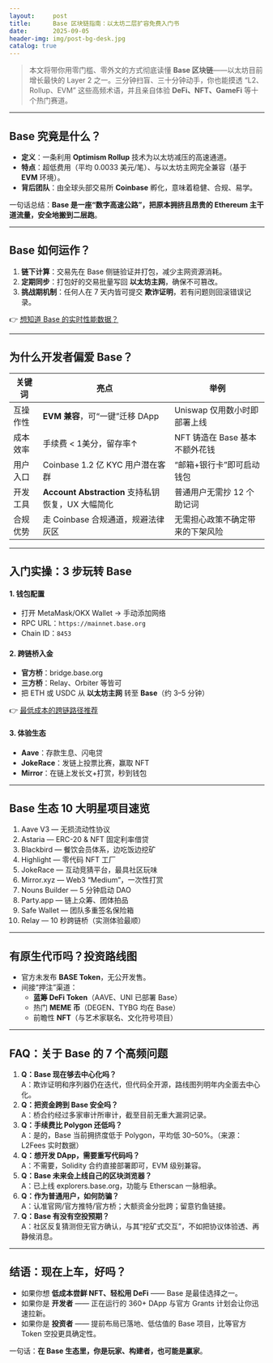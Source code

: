 ```yaml
---
layout:     post
title:      Base 区块链指南：以太坊二层扩容免费入门书
date:       2025-09-05
header-img: img/post-bg-desk.jpg
catalog: true
---
```


> 本文将带你用零门槛、零外文的方式彻底读懂 **Base 区块链**——以太坊目前增长最快的 Layer 2 之一。三分钟扫盲、三十分钟动手，你也能摸透 “L2、Rollup、EVM” 这些高频术语，并且亲自体验 **DeFi、NFT、GameFi** 等十个热门赛道。

---

## Base 究竟是什么？
- **定义**：一条利用 **Optimism Rollup** 技术为以太坊减压的高速通道。  
- **特点**：超低费用（平均 0.0033 美元/笔）、与以太坊主网完全兼容（基于 **EVM** 环境）。  
- **背后团队**：由全球头部交易所 **Coinbase** 孵化，意味着稳健、合规、易学。  

一句话总结：**Base 是一座“数字高速公路”，把原本拥挤且昂贵的 Ethereum 主干道流量，安全地搬到二层跑**。

---

## Base 如何运作？
1. **链下计算**：交易先在 Base 侧链验证并打包，减少主网资源消耗。  
2. **定期同步**：打包好的交易批量写回 **以太坊主网**，确保不可篡改。  
3. **挑战期机制**：任何人在 7 天内皆可提交 **欺诈证明**，若有问题则回滚错误记录。  

👉 [想知道 Base 的实时性能数据？](https://okxdog.com/)  

---

## 为什么开发者偏爱 Base？
| 关键词 | 亮点 | 举例 |
|---|---|---|
| 互操作性 | **EVM 兼容**，可“一键”迁移 DApp | Uniswap 仅用数小时即部署上线 |
| 成本效率 | 手续费 < 1美分，留存率↑ | NFT 铸造在 Base 基本不额外花钱 |
| 用户入口 | Coinbase 1.2 亿 KYC 用户潜在客群 | “邮箱+银行卡”即可启动钱包 |
| 开发工具 | **Account Abstraction** 支持私钥恢复，UX 大幅简化 | 普通用户无需抄 12 个助记词 |
| 合规优势 | 走 Coinbase 合规通道，规避法律灰区 | 无需担心政策不确定带来的下架风险 |

---

## 入门实操：3 步玩转 Base
#### 1. 钱包配置
- 打开 MetaMask/OKX Wallet → 手动添加网络  
- RPC URL：`https://mainnet.base.org`  
- Chain ID：`8453`

#### 2. 跨链桥入金
- **官方桥**：bridge.base.org  
- **三方桥**：Relay、Orbiter 等皆可  
- 把 ETH 或 USDC 从 **以太坊主网** 转至 **Base**（约 3–5 分钟）

👉 [最低成本的跨链路径推荐](https://okxdog.com/)  

#### 3. 体验生态
- **Aave**：存款生息、闪电贷  
- **JokeRace**：发链上投票比赛，赢取 NFT  
- **Mirror**：在链上发长文+打赏，秒到钱包  

---

## Base 生态 10 大明星项目速览
1. Aave V3 — 无损流动性协议  
2. Astaria — ERC-20 & NFT 固定利率借贷  
3. Blackbird — 餐饮会员体系，边吃饭边挖矿  
4. Highlight — 零代码 NFT 工厂  
5. JokeRace — 互动竞猜平台，最具社区玩味  
6. Mirror.xyz — Web3 “Medium”，一次性打赏  
7. Nouns Builder — 5 分钟启动 DAO  
8. Party.app — 链上众筹、团体拍品  
9. Safe Wallet — 团队多重签名保险箱  
10. Relay — 10 秒跨链桥（实测体验最顺）

---

## 有原生代币吗？投资路线图
- 官方未发布 **BASE Token**，无公开发售。  
- 间接“押注”渠道：  
  - **蓝筹 DeFi Token**（AAVE、UNI 已部署 Base）  
  - 热门 **MEME 币**（DEGEN、TYBG 均在 Base）  
  - 前瞻性 **NFT**（与艺术家联名、文化符号项目）  

---

## FAQ：关于 Base 的 7 个高频问题
1. **Q：Base 现在够去中心化吗？**  
   A：欺诈证明和序列器仍在迭代，但代码全开源，路线图列明年内全面去中心化。  
2. **Q：把资金跨到 Base 安全吗？**  
   A：桥合约经过多家审计所审计，截至目前无重大漏洞记录。  
3. **Q：手续费比 Polygon 还低吗？**  
   A：是的，Base 当前拥挤度低于 Polygon，平均低 30–50%。（来源：L2Fees 实时数据）  
4. **Q：想开发 DApp，需要重写代码吗？**  
   A：不需要，Solidity 合约直接部署即可，EVM 级别兼容。  
5. **Q：Base 未来会上线自己的区块浏览器？**  
   A：已上线 explorers.base.org，功能与 Etherscan 一脉相承。  
6. **Q：作为普通用户，如何防骗？**  
   A：认准官网/官方推特/官方桥；大额资金分批跨；留意钓鱼链接。  
7. **Q：Base 有没有空投预期？**  
   A：社区反复猜测但无官方确认，与其“挖矿式交互”，不如把协议体验透、再静候消息。

---

## 结语：现在上车，好吗？
- 如果你想 **低成本尝鲜 NFT、轻松用 DeFi** —— Base 是最佳选择之一。  
- 如果你是 **开发者** —— 正在运行的 360+ DApp 与官方 Grants 计划会让你迅速拉新。  
- 如果你是 **投资者** —— 提前布局已落地、低估值的 Base 项目，比等官方 Token 空投更具确定性。  

一句话：**在 Base 生态里，你是玩家、构建者，也可能是赢家**。